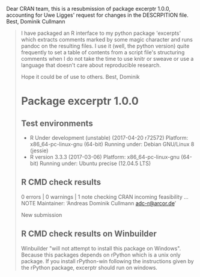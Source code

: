 Dear CRAN team,
this is a resubmission of package excerptr 1.0.0, accounting for Uwe Ligges'
request for changes in the DESCRPITION file.
Best, 
Dominik Cullmann

> I have packaged an R interface to my python package 'excerpts' which extracts 
> comments marked by some magic character and runs pandoc on the resulting files. 
> I use it (well, the python version) quite frequently to set a table of contents
> from a script file's structuring comments when I do not take the time to use
> knitr or sweave or use a language that doesn't care about reproducible research.
> 
> Hope it could be of use to others.
> Best,
> Dominik
> 
> # Package  excerptr 1.0.0 
> 
> ## Test  environments  
> - R Under development (unstable) (2017-04-20 r72572)
>   Platform: x86_64-pc-linux-gnu (64-bit)
>   Running under: Debian GNU/Linux 8 (jessie) 
> - R version 3.3.3 (2017-03-06)
>   Platform: x86_64-pc-linux-gnu (64-bit)
>   Running under: Ubuntu precise (12.04.5 LTS) 
> 
> ## R CMD check results
> 0 errors | 0 warnings | 1 note 
> checking CRAN incoming feasibility ... NOTE
> Maintainer: ‘Andreas Dominik Cullmann <adc-r@arcor.de>’
> 
> New submission
> 
> ## R CMD check results on Winbuilder
> Winbuilder "will not attempt to install this package on Windows". 
> Because this packages depends on rPython which is a unix only package. 
> If you install rPython-win following the instructions given by the rPython 
> package, excerptr should run on windows.
